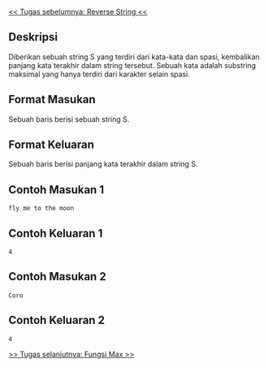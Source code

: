 [&lt;&lt; Tugas sebelumnya: Reverse String &lt;&lt;](4.1-ReverseString.md)

## Deskripsi

Diberikan sebuah string S yang terdiri dari kata-kata dan spasi, kembalikan panjang kata terakhir dalam string tersebut. Sebuah kata adalah substring maksimal yang hanya terdiri dari karakter selain spasi.

## Format Masukan

Sebuah baris berisi sebuah string S.

## Format Keluaran

Sebuah baris berisi panjang kata terakhir dalam string S.

## Contoh Masukan 1

```
fly me to the moon
```

## Contoh Keluaran 1

```
4
```

## Contoh Masukan 2

```
Coro
```

## Contoh Keluaran 2

```
4
```

[&gt;&gt; Tugas selanjutnya: Fungsi Max &gt;&gt;](4.3-FungsiMax.md)
